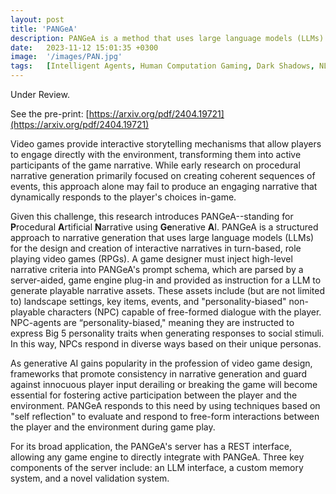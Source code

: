 ```yaml
---
layout: post
title: 'PANGeA'
description: PANGeA is a method that uses large language models (LLMs) guided by a game designer's criteria to procedurally generate narrative content for turn-based role-playing games (RPGs). This includes non-playable characters (NPCs) that exhibit traits from the Big 5 Personality Model. Notably, PANGeA aligns players' free-form, dynamic interactions with the game's generated narrative using a novel validation system to keep responses in line with the unfolding story. This system is supported by a server with a custom memory system that provides context for generated responses. The server's REST interface allows for integration with any game engine and LLM interface.
date:   2023-11-12 15:01:35 +0300
image:  '/images/PAN.jpg'
tags:   [Intelligent Agents, Human Computation Gaming, Dark Shadows, NLP]
---
```


Under Review. 

See the pre-print: [https://arxiv.org/pdf/2404.19721](https://arxiv.org/pdf/2404.19721) 

Video games provide interactive storytelling mechanisms that allow players to engage directly with the environment, transforming them into active participants of the game narrative. While early research on procedural narrative generation primarily focused on creating coherent sequences of events, this approach alone may fail to produce an engaging narrative that dynamically responds to the player's choices in-game. 

Given this challenge, this research introduces PANGeA--standing for **P**rocedural **A**rtificial **N**arrative using **Ge**nerative **A**I. PANGeA is a structured approach to narrative generation that uses large language models (LLMs) for the design and creation of interactive narratives in turn-based, role playing video games (RPGs). A game designer must inject high-level narrative criteria into PANGeA's prompt schema, which are parsed by a server-aided, game engine plug-in and provided as instruction for a LLM to generate playable narrative assets. These assets include (but are not limited to) landscape settings, key items, events, and "personality-biased" non-playable characters (NPC) capable of free-formed dialogue with the player. NPC-agents are “personality-biased," meaning they are instructed to express Big 5 personality traits when generating responses to social stimuli. In this way, NPCs respond in diverse ways based on their unique personas.

As generative AI gains popularity in the profession of video game design, frameworks that promote consistency in narrative generation and guard against innocuous player input derailing or breaking the game will become essential for fostering active participation between the player and the environment. PANGeA responds to this need by using techniques based on "self reflection" to evaluate and respond to free-form interactions between the player and the environment during game play.

For its broad application, the PANGeA's server has a REST interface, allowing any game engine to directly integrate with PANGeA. Three key components of the server include: an LLM interface, a custom memory system, and a novel validation system. 

